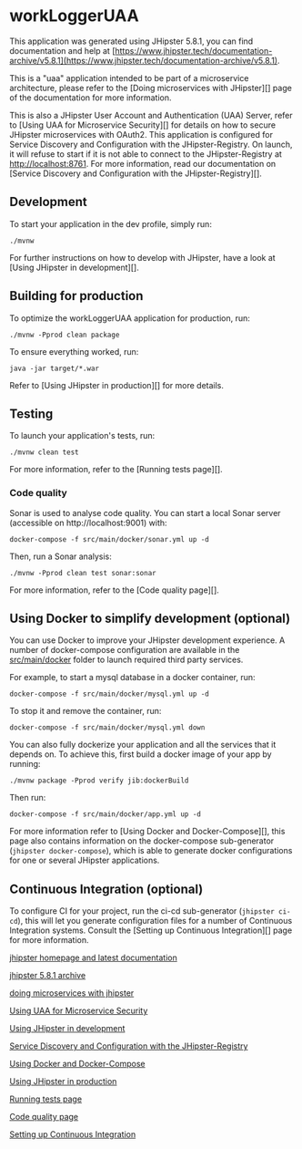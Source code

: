 # workLoggerUAA

This application was generated using JHipster 5.8.1, you can find documentation and help at [https://www.jhipster.tech/documentation-archive/v5.8.1](https://www.jhipster.tech/documentation-archive/v5.8.1).

This is a "uaa" application intended to be part of a microservice architecture, please refer to the [Doing microservices with JHipster][] page of the documentation for more information.

This is also a JHipster User Account and Authentication (UAA) Server, refer to [Using UAA for Microservice Security][] for details on how to secure JHipster microservices with OAuth2.
This application is configured for Service Discovery and Configuration with the JHipster-Registry. On launch, it will refuse to start if it is not able to connect to the JHipster-Registry at [http://localhost:8761](http://localhost:8761). For more information, read our documentation on [Service Discovery and Configuration with the JHipster-Registry][].

## Development

To start your application in the dev profile, simply run:

    ./mvnw

For further instructions on how to develop with JHipster, have a look at [Using JHipster in development][].

## Building for production

To optimize the workLoggerUAA application for production, run:

    ./mvnw -Pprod clean package

To ensure everything worked, run:

    java -jar target/*.war

Refer to [Using JHipster in production][] for more details.

## Testing

To launch your application's tests, run:

    ./mvnw clean test

For more information, refer to the [Running tests page][].

### Code quality

Sonar is used to analyse code quality. You can start a local Sonar server (accessible on http://localhost:9001) with:

```
docker-compose -f src/main/docker/sonar.yml up -d
```

Then, run a Sonar analysis:

```
./mvnw -Pprod clean test sonar:sonar
```

For more information, refer to the [Code quality page][].

## Using Docker to simplify development (optional)

You can use Docker to improve your JHipster development experience. A number of docker-compose configuration are available in the [src/main/docker](src/main/docker) folder to launch required third party services.

For example, to start a mysql database in a docker container, run:

    docker-compose -f src/main/docker/mysql.yml up -d

To stop it and remove the container, run:

    docker-compose -f src/main/docker/mysql.yml down

You can also fully dockerize your application and all the services that it depends on.
To achieve this, first build a docker image of your app by running:

    ./mvnw package -Pprod verify jib:dockerBuild

Then run:

    docker-compose -f src/main/docker/app.yml up -d

For more information refer to [Using Docker and Docker-Compose][], this page also contains information on the docker-compose sub-generator (`jhipster docker-compose`), which is able to generate docker configurations for one or several JHipster applications.

## Continuous Integration (optional)

To configure CI for your project, run the ci-cd sub-generator (`jhipster ci-cd`), this will let you generate configuration files for a number of Continuous Integration systems. Consult the [Setting up Continuous Integration][] page for more information.

[jhipster homepage and latest documentation](https://www.jhipster.tech)

[jhipster 5.8.1 archive](https://www.jhipster.tech/documentation-archive/v5.8.1)

[doing microservices with jhipster](https://www.jhipster.tech/documentation-archive/v5.8.1/microservices-architecture/)

[Using UAA for Microservice Security](https://www.jhipster.tech/documentation-archive/v5.8.1/using-uaa/)

[Using JHipster in development](https://www.jhipster.tech/documentation-archive/v5.8.1/development/)

[Service Discovery and Configuration with the JHipster-Registry](https://www.jhipster.tech/documentation-archive/v5.8.1/microservices-architecture/#jhipster-registry)

[Using Docker and Docker-Compose](https://www.jhipster.tech/documentation-archive/v5.8.1/docker-compose)

[Using JHipster in production](https://www.jhipster.tech/documentation-archive/v5.8.1/production/)

[Running tests page](https://www.jhipster.tech/documentation-archive/v5.8.1/running-tests/)

[Code quality page](https://www.jhipster.tech/documentation-archive/v5.8.1/code-quality/)

[Setting up Continuous Integration](https://www.jhipster.tech/documentation-archive/v5.8.1/setting-up-ci/)
